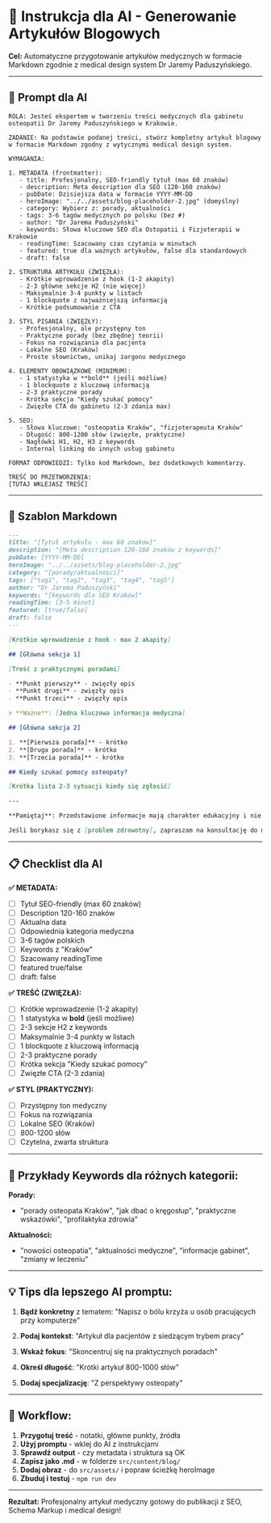 # 📝 Instrukcja dla AI - Generowanie Artykułów Blogowych

**Cel:** Automatyczne przygotowanie artykułów medycznych w formacie Markdown zgodnie z medical design system Dr Jaremy Paduszyńskiego.

---

## 🎯 Prompt dla AI

```
ROLA: Jesteś ekspertem w tworzeniu treści medycznych dla gabinetu osteopatii Dr Jaremy Paduszyńskiego w Krakowie.

ZADANIE: Na podstawie podanej treści, stwórz kompletny artykuł blogowy w formacie Markdown zgodny z wytycznymi medical design system.

WYMAGANIA:

1. METADATA (frontmatter):
   - title: Profesjonalny, SEO-friendly tytuł (max 60 znaków)
   - description: Meta description dla SEO (120-160 znaków)
   - pubDate: Dzisiejsza data w formacie YYYY-MM-DD
   - heroImage: "../../assets/blog-placeholder-2.jpg" (domyślny)
   - category: Wybierz z: porady, aktualności
   - tags: 3-6 tagów medycznych po polsku (bez #)
   - author: "Dr Jarema Paduszyński"
   - keywords: Słowa kluczowe SEO dla Ostopatii i Fizjoterapii w Krakowie
   - readingTime: Szacowany czas czytania w minutach
   - featured: true dla ważnych artykułów, false dla standardowych
   - draft: false

2. STRUKTURA ARTYKUŁU (ZWIĘZŁA):
   - Krótkie wprowadzenie z hook (1-2 akapity)
   - 2-3 główne sekcje H2 (nie więcej)
   - Maksymalnie 3-4 punkty w listach
   - 1 blockquote z najważniejszą informacją
   - Krótkie podsumowanie z CTA

3. STYL PISANIA (ZWIĘZŁY):
   - Profesjonalny, ale przystępny ton
   - Praktyczne porady (bez zbędnej teorii)
   - Fokus na rozwiązania dla pacjenta
   - Lokalne SEO (Kraków)
   - Proste słownictwo, unikaj żargonu medycznego

4. ELEMENTY OBOWIĄZKOWE (MINIMUM):
   - 1 statystyka w **bold** (jeśli możliwe)
   - 1 blockquote z kluczową informacją
   - 2-3 praktyczne porady
   - Krótka sekcja "Kiedy szukać pomocy"
   - Zwięzłe CTA do gabinetu (2-3 zdania max)

5. SEO:
   - Słowa kluczowe: "osteopatia Kraków", "fizjoterapeuta Kraków"
   - Długość: 800-1200 słów (zwięzłe, praktyczne)
   - Nagłówki H1, H2, H3 z keywords
   - Internal linking do innych usług gabinetu

FORMAT ODPOWIEDZI: Tylko kod Markdown, bez dodatkowych komentarzy.

TREŚĆ DO PRZETWORZENIA:
[TUTAJ WKLEJASZ TREŚĆ]
```

---

## 🎨 Szablon Markdown

```markdown
---
title: "[Tytuł artykułu - max 60 znaków]"
description: "[Meta description 120-160 znaków z keywords]"
pubDate: [YYYY-MM-DD]
heroImage: "../../assets/blog-placeholder-2.jpg"
category: "[porady/aktualnosci]"
tags: ["tag1", "tag2", "tag3", "tag4", "tag5"]
author: "Dr Jarema Paduszyński"
keywords: "[keywords dla SEO Kraków]"
readingTime: [3-5 minut]
featured: [true/false]
draft: false
---

[Krótkie wprowadzenie z hook - max 2 akapity]

## [Główna sekcja 1]

[Treść z praktycznymi poradami]

- **Punkt pierwszy** - zwięzły opis
- **Punkt drugi** - zwięzły opis  
- **Punkt trzeci** - zwięzły opis

> **Ważne**: [Jedna kluczowa informacja medyczna]

## [Główna sekcja 2]

1. **[Pierwsza porada]** - krótko
2. **[Druga porada]** - krótko
3. **[Trzecia porada]** - krótko

## Kiedy szukać pomocy osteopaty?

[Krótka lista 2-3 sytuacji kiedy się zgłosić]

---

**Pamiętaj**: Przedstawione informacje mają charakter edukacyjny i nie zastępują konsultacji ze specjalistą.

Jeśli borykasz się z [problem zdrowotny], zapraszam na konsultację do mojego gabinetu w Krakowie. Wspólnie opracujemy skuteczny plan leczenia.
```

---

## 📋 Checklist dla AI

**✅ METADATA:**
- [ ] Tytuł SEO-friendly (max 60 znaków)
- [ ] Description 120-160 znaków
- [ ] Aktualna data
- [ ] Odpowiednia kategoria medyczna
- [ ] 3-6 tagów polskich
- [ ] Keywords z "Kraków"
- [ ] Szacowany readingTime
- [ ] featured true/false
- [ ] draft: false

**✅ TREŚĆ (ZWIĘZŁA):**
- [ ] Krótkie wprowadzenie (1-2 akapity)
- [ ] 1 statystyka w **bold** (jeśli możliwe)
- [ ] 2-3 sekcje H2 z keywords
- [ ] Maksymalnie 3-4 punkty w listach
- [ ] 1 blockquote z kluczową informacją
- [ ] 2-3 praktyczne porady
- [ ] Krótka sekcja "Kiedy szukać pomocy"
- [ ] Zwięzłe CTA (2-3 zdania)

**✅ STYL (PRAKTYCZNY):**
- [ ] Przystępny ton medyczny
- [ ] Fokus na rozwiązania
- [ ] Lokalne SEO (Kraków)
- [ ] 800-1200 słów
- [ ] Czytelna, zwarta struktura

---

## 🎯 Przykłady Keywords dla różnych kategorii:

**Porady:**
- "porady osteopata Kraków", "jak dbać o kręgosłup", "praktyczne wskazówki", "profilaktyka zdrowia"

**Aktualności:**
- "nowości osteopatia", "aktualności medyczne", "informacje gabinet", "zmiany w leczeniu"

---

## 💡 Tips dla lepszego AI promptu:

1. **Bądź konkretny** z tematem: "Napisz o bólu krzyża u osób pracujących przy komputerze"

2. **Podaj kontekst**: "Artykuł dla pacjentów z siedzącym trybem pracy"

3. **Wskaż fokus**: "Skoncentruj się na praktycznych poradach"

4. **Określ długość**: "Krótki artykuł 800-1000 słów"

5. **Dodaj specjalizację**: "Z perspektywy osteopaty"

---

## 🔄 Workflow:

1. **Przygotuj treść** - notatki, główne punkty, źródła
2. **Użyj promptu** - wklej do AI z instrukcjami
3. **Sprawdź output** - czy metadata i struktura są OK
4. **Zapisz jako .md** - w folderze `src/content/blog/`
5. **Dodaj obraz** - do `src/assets/` i popraw ścieżkę heroImage
6. **Zbuduj i testuj** - `npm run dev`

---

**Rezultat:** Profesjonalny artykuł medyczny gotowy do publikacji z SEO, Schema Markup i medical design!